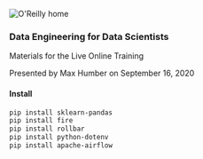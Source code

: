 ![O'Reilly home](https://cdn.oreillystatic.com/images/sitewide-headers/oreilly_logo_mark_red.svg)



### Data Engineering for Data Scientists

Materials for the Live Online Training

Presented by Max Humber on September 16, 2020



#### Install

```sh
pip install sklearn-pandas
pip install fire
pip install rollbar
pip install python-dotenv
pip install apache-airflow
```





